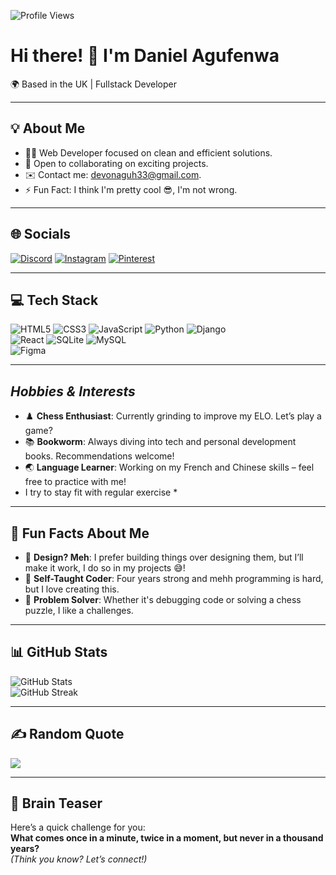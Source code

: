 <p align="left">
  <img src="https://komarev.com/ghpvc/?username=daniel-devi&label=Profile%20views&color=0e75b6&style=flat" alt="Profile Views" />
</p>

# Hi there! 👋 I'm Daniel Agufenwa  
🌍 Based in the UK | Fullstack Developer  

---

## 💡 About Me
- 🧑‍💻 Web Developer focused on clean and efficient solutions.  
- 🤝 Open to collaborating on exciting projects.  
- ✉️ Contact me: [devonaguh33@gmail.com](mailto:devonaguh33@gmail.com).  
- ⚡ Fun Fact: I think I'm pretty cool 😎, I'm not wrong. 

---

## 🌐 Socials
[![Discord](https://img.shields.io/badge/Discord-%237289DA.svg?logo=discord&logoColor=white)](https://discord.gg/bB84hBVu) 
[![Instagram](https://img.shields.io/badge/Instagram-%23E4405F.svg?logo=Instagram&logoColor=white)](https://instagram.com/danielagufenwa) 
[![Pinterest](https://img.shields.io/badge/Pinterest-%23E60023.svg?logo=Pinterest&logoColor=white)](https://pinterest.com/devonaguh33)

---

## 💻 Tech Stack
![HTML5](https://img.shields.io/badge/html5-%23E34F26.svg?style=flat-square&logo=html5&logoColor=white) 
![CSS3](https://img.shields.io/badge/css3-%231572B6.svg?style=flat-square&logo=css3&logoColor=white) 
![JavaScript](https://img.shields.io/badge/javascript-%23323330.svg?style=flat-square&logo=javascript&logoColor=%23F7DF1E) 
![Python](https://img.shields.io/badge/python-3670A0?style=flat-square&logo=python&logoColor=ffdd54) 
![Django](https://img.shields.io/badge/django-%23092E20.svg?style=flat-square&logo=django&logoColor=white)  
![React](https://img.shields.io/badge/react-%2361DAFB.svg?style=flat-square&logo=react&logoColor=black) 
![SQLite](https://img.shields.io/badge/sqlite-%2307405e.svg?style=flat-square&logo=sqlite&logoColor=white) 
![MySQL](https://img.shields.io/badge/mysql-%2300f.svg?style=flat-square&logo=mysql&logoColor=white)  
![Figma](https://img.shields.io/badge/figma-%23F24E1E.svg?style=flat-square&logo=figma&logoColor=white)

---

##  *Hobbies & Interests*
- ♟️ **Chess Enthusiast**: Currently grinding to improve my ELO. Let’s play a game?  
- 📚 **Bookworm**: Always diving into tech and personal development books. Recommendations welcome!  
- 🌏 **Language Learner**: Working on my French and Chinese skills – feel free to practice with me!
- I try to stay fit with regular exercise *
---

## 🌟 Fun Facts About Me
- 🎨 **Design? Meh**: I prefer building things over designing them, but I’ll make it work, I do so in my projects 😅!  
- 🌱 **Self-Taught Coder**: Four years strong and mehh programming is hard, but I love creating this.  
- 🧠 **Problem Solver**: Whether it's debugging code or solving a chess puzzle, I like a challenges.  
---

## 📊 GitHub Stats
![GitHub Stats](https://github-readme-stats.vercel.app/api?username=daniel-devi&theme=tokyonight&hide_border=true&show_icons=true&count_private=true)  
![GitHub Streak](https://github-readme-streak-stats.herokuapp.com/?user=daniel-devi&theme=tokyonight&hide_border=true)  

---

## ✍️ Random Quote
![](https://quotes-github-readme.vercel.app/api?type=horizontal&theme=tokyonight)

---

## 🧩 Brain Teaser
Here’s a quick challenge for you:  
**What comes once in a minute, twice in a moment, but never in a thousand years?**  
_(Think you know? Let’s connect!)_
